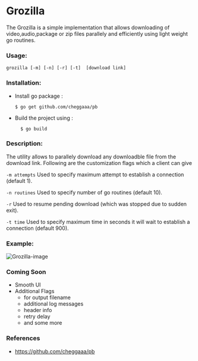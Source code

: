 # Grozilla
The Grozilla is a simple implementation that allows downloading of video,audio,package or zip files parallely and
efficiently using light weight go routines.

### Usage:

```
grozilla [-m] [-n] [-r] [-t]  [download link]
```

### Installation:

- Install go package :
    ```
    $ go get github.com/cheggaaa/pb
    ```

- Build the project using :
  ```
    $ go build
  ```

### Description:

The utility allows to parallely download any downloadble file from the download link. Following are the customization flags which a client can
give

``` -m attempts ```
	Used to specify maximum attempt to establish a connection (default 1).

``` -n routines ```
	Used to specify number of go routines (default 10).

``` -r ```
	Used to resume pending download (which was stopped due to sudden exit).

``` -t time ```
	Used to specify maximum time in seconds it will wait to establish a connection (default 900).

### Example:

![Grozilla-image](https://github.com/gophergala2016/grozilla/blob/master/screenshot_grozilla.jpg "grozilla")

### Coming Soon

- Smooth UI
- Additional Flags
	- for output filename
	- additional log messages
	- header info
	- retry delay
	- and some more

### References

- https://github.com/cheggaaa/pb

